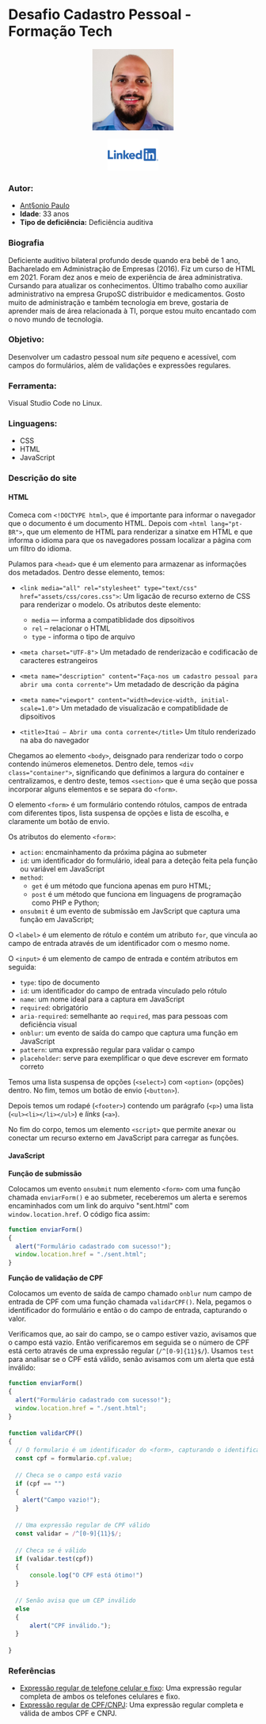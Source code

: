 # Desafio Cadastro Pessoal - Formação Tech

<p style="text-align: center">
 <img alt="Gustavo Costa" src="assets/images/me.png" height="164px" />
</p>

<p style="text-align: center">
 <a href="https://linkedin.com/in/antonio-paulo-pcd/">
  <img alt="Linkedin" src="assets/images/linkedin.png" height="64px" />
 </a>
</p>

### Autor:

- [Ant§onio Paulo](https://linkedin.com/in/antonio-paulo-pcd/)
- **Idade**: 33 anos
- **Tipo de deficiência:** Deficiência auditiva

### Biografia

Deficiente auditivo bilateral profundo desde quando era bebê de 1 ano,  Bacharelado em Administração de Empresas (2016). Fiz um curso de HTML em 2021. Foram dez anos e meio de experiência de área administrativa. Cursando para atualizar os conhecimentos. Último trabalho como auxiliar administrativo na empresa GrupoSC distribuidor e medicamentos. Gosto muito de administração e também tecnologia em breve, gostaria de aprender mais de área relacionada à TI, porque estou muito encantado com o novo mundo de tecnologia. 

### Objetivo:

Desenvolver um cadastro pessoal num *site* pequeno e acessível, com campos do formulários, além de validações e expressões regulares.

### Ferramenta:

Visual Studio Code no Linux.

### Linguagens: 

- CSS
- HTML
- JavaScript

### Descrição do site

#### HTML 

Comeca com `<!DOCTYPE html>`, que é importante para informar o navegador que o documento é um documento HTML. Depois com `<html lang="pt-BR">`, que um elemento de HTML para renderizar a sinatxe em HTML e que informa o idioma para que os navegadores possam localizar a página com um filtro do idioma.

Pulamos para `<head>` que é um elemento para armazenar as informações dos metadados. Dentro desse elemento, temos:

- `<link media="all" rel="stylesheet" type="text/css" href="assets/css/cores.css">`:
   Um ligacão de recurso externo de CSS para renderizar o modelo.
   Os atributos deste elemento:
   - `media` — informa a compatiblidade dos dipsoitivos 
   - `rel`  – relacionar o HTML
   - `type` - informa o tipo de arquivo
  
- `<meta charset="UTF-8">`
   Um metadado de renderizacão e codificacão de caracteres estrangeiros

- `<meta name="description" content="Faça-nos um cadastro pessoal para abrir uma conta corrente">`
   Um metadado de descrição da página

- `<meta name="viewport" content="width=device-width, initial-scale=1.0">`
   Um metadado de visualizacão e compatiblidade de dipsoitivos

- `<title>Itaú – Abrir uma conta corrente</title>`
   Um título renderizado na aba do navegador

Chegamos ao elemento `<body>`, deisgnado para renderizar todo o corpo contendo inúmeros elemenetos. Dentro dele, temos `<div class="container">`, significando que definimos a largura do container e centralizamos, e dentro deste, temos `<section>` que é uma seção que possa incorporar alguns elementos e se separa do `<form>`.

O elemento `<form>` é um formulário contendo rótulos, campos de entrada com diferentes tipos, lista suspensa de opções e lista de escolha, e claramente um botão de envio. 

Os atributos do elemento `<form>`:

- `action`: encmainhamento da próxima página ao submeter
- `id`: um identificador do formulário, ideal para a deteção feita pela função ou variável em JavaScript
- `method`:
    - `get` é um método que funciona apenas em puro HTML;
    - `post` é um método que funciona em linguagens de programação como PHP e Python;
- `onsubmit` é um evento de submissão em JavScript que captura uma função em JavaScript;

O `<label>` é um elemento de rótulo e contém um atributo `for`, que vincula ao campo de entrada através de um identificador com o mesmo nome.

O `<input>` é um elemento de campo de entrada e contém atributos em seguida:

- `type`: tipo de documento
- `id`: um identificador do campo de entrada vinculado pelo rótulo
- `name`: um nome ideal para a captura em JavaScript
- `required`: obrigatório
- `aria-required`: semelhante ao `required`, mas para pessoas com deficiência visual
- `onblur`: um evento de saída do campo que captura uma função em JavaScript
- `pattern`: uma expressão regular para validar o campo
- `placeholder`: serve para exemplificar o que deve escrever em formato correto

Temos uma lista suspensa de opções (`<select>`) com `<option>` (opções) dentro. No fim, temos um botão de envio (`<button>`). 

Depois temos um rodapé (`<footer>`) contendo um parágrafo (`<p>`) uma lista (`<ul><li></li></ul>`) e *links* (`<a>`). 

No fim do corpo, temos um elemento `<script>` que permite anexar ou conectar um recurso externo em JavaScript para carregar as funções. 

#### JavaScript 

**Função de submissão**

Colocamos um evento `onsubmit` num elemento `<form>` com uma função chamada `enviarForm()` e ao submeter, receberemos um alerta e seremos encaminhados com um link do arquivo "sent.html" com `window.location.href`. O código fica assim:

```js
function enviarForm()
{
  alert("Formulário cadastrado com sucesso!");
  window.location.href = "./sent.html";
}
```

**Função de validação de CPF**

Colocamos um evento de saída de campo chamado `onblur` num campo de entrada de CPF com uma função chamada `validarCPF()`. Nela, pegamos o identificador do formulário e então o do campo de entrada, capturando o valor. 

Verificamos que, ao sair do campo, se o campo estiver vazio, avisamos que o campo está vazio. Então verificaremos em seguida se o número de CPF está certo através de uma expressão regular (`/^[0-9]{11}$/`). Usamos `test` para analisar se o CPF está válido, senão avisamos com um alerta que está inválido:

```js
function enviarForm()
{
  alert("Formulário cadastrado com sucesso!");
  window.location.href = "./sent.html";
}

function validarCPF()
{
  // O formulario é um identificador do <form>, capturando o identificador do campo de entrada de CPF
  const cpf = formulario.cpf.value;

  // Checa se o campo está vazio
  if (cpf == "") 
  {
    alert("Campo vazio!");
  }

  // Uma expressão regular de CPF válido
  const validar = /^[0-9]{11}$/;

  // Checa se é válido
  if (validar.test(cpf)) 
  {
      console.log("O CPF está ótimo!")
  }

  // Senão avisa que um CEP inválido
  else 
  {
      alert("CPF inválido.");
  }

}
```

### Referências

- [Expressão regular de telefone celular e fixo](https://gist.github.com/reggiegutter/5516382): Uma expressão regular completa de ambos os telefones celulares e fixo. 
- [Expressão regular de CPF/CNPJ](https://pt.stackoverflow.com/questions/133691/formatar-campo-cpf-ou-cnpj-usando-regex): Uma expressão regular completa e válida de ambos CPF e CNPJ.


